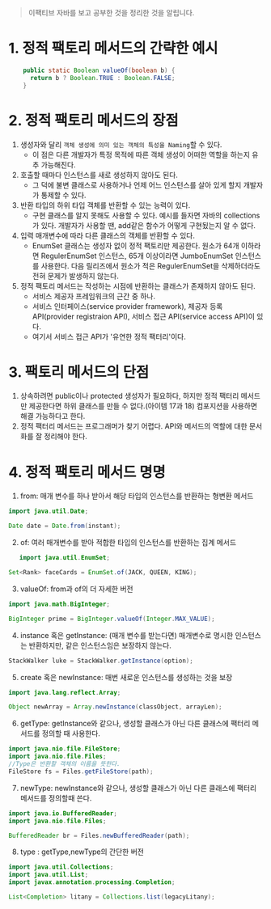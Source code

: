 > 이팩티브 자바를 보고 공부한 것을 정리한 것을 알립니다.

# 1. 정적 팩토리 메서드의 간략한 예시

```java
    public static Boolean valueOf(boolean b) {
      return b ? Boolean.TRUE : Boolean.FALSE;
    }
```

# 2. 정적 팩토리 메서드의 장점

1. 생성자와 달리 `객체 생성에 의미 있는 객체의 특성을 Naming`할 수 있다.
   * 이 점은 다른 개발자가 특정 목적에 따른 객체 생성이 어떠한 역할을 하는지 유추 가능해진다.
2. 호출할 때마다 인스턴스를 새로 생성하지 않아도 된다.
   * 그 덕에 불변 클래스로 사용하거나 언제 어느 인스턴스를 살아 있게 할지 개발자가 통제할 수 있다.
3. 반환 타입의 하위 타입 객체를 반환할 수 있는 능력이 있다.
   * 구현 클래스를 알지 못해도 사용할 수 있다. 예시를 들자면 자바의 collections가 있다. 개발자가 사용할 땐, add같은 함수가 어떻게 구현됬는지 알 수 없다.
4. 입력 매개변수에 따라 다른 클래스의 객체를 반환할 수 있다. 
   * EnumSet 클래스는 생성자 없이 정적 팩토리만 제공한다. 원소가 64개 이하라면 RegulerEnumSet 인스턴스, 65개 이상이라면 JumboEnumSet 인스턴스를 사용한다. 다음 릴리즈에서 원소가 적은 RegulerEnumSet을 삭제하더라도 전혀 문제가 발생하지 않는다.
5. 정적 팩토리 메서드는 작성하는 시점에 반환하는 클래스가 존재하지 않아도 된다.
   * 서비스 제공자 프레임워크의 근간 중 하나.
   * 서비스 인터페이스(service provider framework), 제공자 등록 API(provider registraion API), 서비스 접근 API(service access API)이 있다.
   * 여기서 서비스 접근 API가 '유연한 정적 팩터리'이다.

# 3. 팩토리 메서드의 단점

1. 상속하려면 public이나 protected 생성자가 필요하다, 하지만 정적 팩터리 메서드만 제공한다면 하위 클래스를 만들 수 없다.(아이템 17과 18) 컴포지션을 사용하면 해결 가능하다고 한다.
2. 정적 팩터리 메서드는 프로그래머가 찾기 어렵다. API와 메서드의 역할에 대한 문서화를 잘 정리해야 한다.

# 4. 정적 팩토리 메서드 명명

1. from: 매개 변수를 하나 받아서 해당 타입의 인스턴스를 반환하는 형변환 메서드

```java
import java.util.Date;

Date date = Date.from(instant);
```
2. of: 여러 매개변수를 받아 적합한 타입의 인스턴스를 반환하는 집계 메서드

```java
   import java.util.EnumSet;

Set<Rank> faceCards = EnumSet.of(JACK, QUEEN, KING);
```

3. valueOf: from과 of의 더 자세한 버전

```java
import java.math.BigInteger;

BigInteger prime = BigInteger.valueOf(Integer.MAX_VALUE);
```

4. instance 혹은 getInstance: (매개 변수를 받는다면) 매개변수로 명시한 인스턴스는 반환하지만, 같은 인스턴스임은 보장하지 않는다.

```java
StackWalker luke = StackWalker.getInstance(option);
```

5. create 혹은 newInstance: 매번 새로운 인스턴스를 생성하는 것을 보장

```java
import java.lang.reflect.Array;

Object newArray = Array.newInstance(classObject, arrayLen);
```

6. getType: getInstance와 같으나, 생성할 클래스가 아닌 다른 클래스에 팩터리 메서드를 정의할 때 사용한다.

```java
import java.nio.file.FileStore;
import java.nio.file.Files;
//Type은 반환할 객체의 이름을 뜻한다.
FileStore fs = Files.getFileStore(path);
```

7. newType: newInstance와 같으나, 생성할 클래스가 아닌 다른 클래스에 팩터리 메서드를 정의할때 쓴다.

```java
import java.io.BufferedReader;
import java.nio.file.Files;

BufferedReader br = Files.newBufferedReader(path);
```
8. type : getType,newType의 간단한 버전

```java
import java.util.Collections;
import java.util.List;
import javax.annotation.processing.Completion;

List<Completion> litany = Collections.list(legacyLitany);
```

